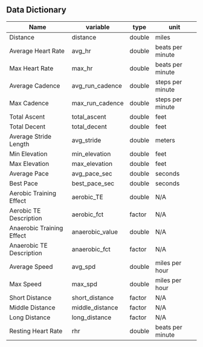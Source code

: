 ## Data Dictionary

| Name                      |     variable    |  type  |       unit       |
|---------------------------|-----------------|--------|------------------|
| Distance                  |     distance    | double |       miles      |
| Average Heart Rate        |      avg_hr     | double | beats per minute |
| Max Heart Rate            |      max_hr     | double | beats per minute |
| Average Cadence           | avg_run_cadence | double | steps per minute |
| Max Cadence               | max_run_cadence | double | steps per minute |
| Total Ascent              |  total_ascent   | double |       feet       |
| Total Decent              |  total_decent   | double |       feet       |
| Average Stride Length     |   avg_stride    | double |      meters      |
| Min Elevation             |  min_elevation  | double |       feet       |
| Max Elevation             |  max_elevation  | double |       feet       |
| Average Pace              |  avg_pace_sec   | double |      seconds     |
| Best Pace                 |  best_pace_sec  | double |      seconds     |
| Aerobic Training Effect   |   aerobic_TE    | double |       N/A        |
| Aerobic TE Description    |   aerobic_fct   | factor |       N/A        |
| Anaerobic Training Effect | anaerobic_value | double |       N/A        |
| Anaerobic TE Description  |  anaerobic_fct  | factor |       N/A        |
| Average Speed             |     avg_spd     | double |  miles per hour  |
| Max Speed                 |     max_spd     | double |  miles per hour  |
| Short Distance            |  short_distance | factor |       N/A        |
| Middle Distance           | middle_distance | factor |       N/A        |
| Long Distance             |  long_distance  | factor |       N/A        |
| Resting Heart Rate        |       rhr       | double | beats per minute |

